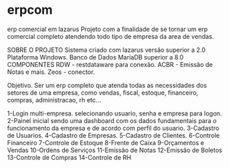 # erpcom
erp comercial em lazarus
Projeto com a finalidade de se tornar um erp comercial completo atendendo todo tipo de empresa da area de vendas.

SOBRE O PROJETO
Sistema criado com lazarus versão superior a 2.0
Plataforma Windows.
Banco de Dados MariaDB superior a 8.0
COMPONENTES
RDW - restdataware para conexão.
ACBR - Emissão de Notas e mais.
Zeos - conector.

Objetivo.
Ser um erp completo que atenda todas as necessidades dos setores de uma empresa, como vendas, fiscal, estoque, financeiro, compras, administracao, rh etc...

1-Login multi-empresa. selecionando usuario, senha e empresa para logon.
2-Painel inicial sendo uma dashboard com os dados fundamentais para o funcionamento da empresa e de acordo com perfil do usuario.
3-Cadastro de Usuarios.
4-Cadastro de Empresas.
5-Cadastro de Clientes.
6-Controle Financeiro
7-Controle de Estoque
8-Frente de Caixa
9-Orçamentos e Vendas
10-Ordens de Serviços
11-Emissão de Notas
12-Emissão de Boletos
13-Controle de Compras
14-Controle de RH
